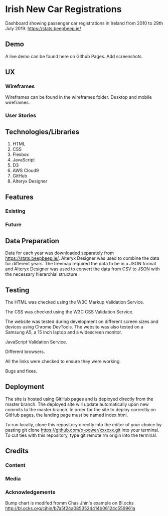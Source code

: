 # Irish New Car Registrations
Dashboard showing passenger car registrations in Ireland from 2010 to 29th July 2019.
https://stats.beepbeep.ie/

## Demo
A live demo can be found here on Github Pages.
Add screenshots.

## UX
### Wireframes
Wireframes can be found in the wireframes folder.
Desktop and mobile wireframes.
### User Stories

## Technologies/Libraries
1. HTML
2. CSS
3. Flexbox
4. JavaScript
5. D3
6. AWS Cloud9
7. GitHub
8. Alteryx Designer

## Features
### Existing
### Future

## Data Preparation
Data for each year was downloaded separately from https://stats.beepbeep.ie/.
Alteryx Designer was used to combine the data for different years.
The treemap required the data to be in a JSON format and Alteryx Designer was used to convert the data from CSV to JSON with the necessary hierarchial structure.

## Testing
The HTML was checked using the W3C Markup Validation Service.

The CSS was checked using the W3C CSS Validation Service.

The website was tested during development on different screen sizes and devices using Chrome DevTools. The website was also tested on a Samsung A5, a 15 inch laptop and a widescreen monitor.

JavaScript Validation Service.

Different browsers.

All the links were checked to ensure they were working.

Bugs and fixes.

## Deployment
The site is hosted using GitHub pages and is deployed directly from the master branch. The deployed site will update automatically upon new commits to the master branch. In order for the site to deploy correctly on GitHub pages, the landing page must be named index.html.

To run locally, clone this repository directly into the editor of your choice by pasting git clone https://github.com/o-power/xxxxxx.git into your terminal. To cut ties with this repository, type git remote rm origin into the terminal.

## Credits
### Content
### Media
### Acknowledgements
Bump chart is modifed fromm Chas Jhin's example on Bl.ocks
http://bl.ocks.org/cjhin/b7a5f24a0853524414b06124c559961a
